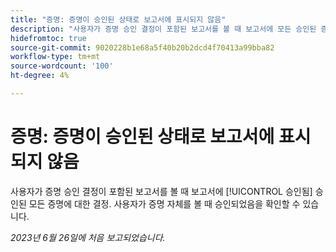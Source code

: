 ```yaml
---
title: "증명: 증명이 승인된 상태로 보고서에 표시되지 않음"
description: "사용자가 증명 승인 결정이 포함된 보고서를 볼 때 보고서에 모든 승인된 증명에 대한 승인된 결정이 표시되지 않습니다. 사용자가 증명 자체를 볼 때 승인되었음을 확인할 수 있습니다."
hidefromtoc: true
source-git-commit: 9020228b1e68a5f40b20b2dcd4f70413a99bba82
workflow-type: tm+mt
source-wordcount: '100'
ht-degree: 4%

---
```



# 증명: 증명이 승인된 상태로 보고서에 표시되지 않음

사용자가 증명 승인 결정이 포함된 보고서를 볼 때 보고서에 [!UICONTROL 승인됨] 승인된 모든 증명에 대한 결정. 사용자가 증명 자체를 볼 때 승인되었음을 확인할 수 있습니다.

_2023년 6월 26일에 처음 보고되었습니다._
